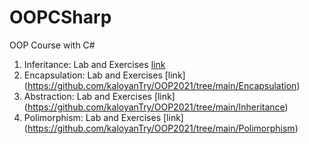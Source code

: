 # OOPCSharp
OOP Course with C#

1. Inferitance: Lab and Exercises [link](https://github.com/kaloyanTry/OOP2021/tree/main/Inheritance)
2. Encapsulation: Lab and Exercises [link] (https://github.com/kaloyanTry/OOP2021/tree/main/Encapsulation) 
3. Abstraction: Lab and Exercises [link] (https://github.com/kaloyanTry/OOP2021/tree/main/Inheritance)
4. Polimorphism: Lab and Exercises [link] (https://github.com/kaloyanTry/OOP2021/tree/main/Polimorphism)

